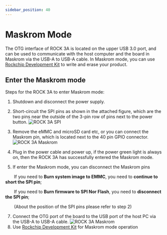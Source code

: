 ```yaml
---
sidebar_position: 40
---
```


# Maskrom Mode

The OTG interface of ROCK 3A is located on the upper USB 3.0 port, and can be used to communicate with the host computer and the board in Maskrom via the USB-A to USB-A cable.
In Maskrom mode, you can use [Rockchip Development Kit](/general-tutorial/rksdk) to write and erase your product.

## Enter the Maskrom mode

Steps for the ROCK 3A to enter Maskrom mode:

1. Shutdown and disconnect the power supply.
2. Short-circuit the SPI pins as shown in the attached figure, which are the two pins near the outside of the 3-pin row of pins next to the power button.
   ![ROCK 3A SPI](/img/rock3/3a/rock3a-spi.webp)

3. Remove the eMMC and microSD card etc, or you can connect the Maskrom pin, which is located next to the 40 pin GPIO connector.
   ![ROCK 3A Maskrom](/img/rock3/3a/rock3a-maskrom.webp)
4. Plug in the power cable and power up, if the power green light is always on, then the ROCK 3A has successfully entered the Maskrom mode.
5. If enter the Maskrom mode, you can disconnect the Maskrom pins

&emsp;&emsp;If you need to **Burn system image to EMMC**, you need to **continue to short the SPI pin**;

&emsp;&emsp;If you need to **Burn firmware to SPI Nor Flash**, you need to **disconnect the SPI pin**;

&emsp;&emsp;(About the position of the SPI pins please refer to step 2)

7. Connect the OTG port of the board to the USB port of the host PC via the USB-A to USB-A cable.
      ![ROCK 3A Maskrom](/img/rock3/3a/rock3a-maskrom-otg.webp)
8. Use [Rockchip Development Kit](/general-tutorial/rksdk) for Maskrom mode operation
